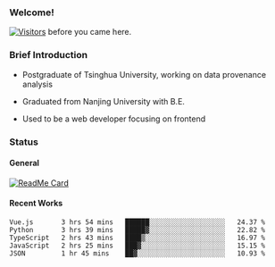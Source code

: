 ### Welcome!

[![Visitors](https://visitor-badge.laobi.icu/badge?page_id=HermitSun.HermitSun)]() before you came here.

### Brief Introduction

- Postgraduate of Tsinghua University, working on data provenance analysis

- Graduated from Nanjing University with B.E.

- Used to be a web developer focusing on frontend

### Status

#### General

[![ReadMe Card](https://github-readme-stats.hermitsun.vercel.app/api?username=HermitSun&count_private=true&show_icons=true)]()

#### Recent Works

<!--START_SECTION:waka-->
```text
Vue.js       3 hrs 54 mins   ██████░░░░░░░░░░░░░░░░░░░   24.37 % 
Python       3 hrs 39 mins   █████▓░░░░░░░░░░░░░░░░░░░   22.82 % 
TypeScript   2 hrs 43 mins   ████▒░░░░░░░░░░░░░░░░░░░░   16.97 % 
JavaScript   2 hrs 25 mins   ███▓░░░░░░░░░░░░░░░░░░░░░   15.15 % 
JSON         1 hr 45 mins    ██▓░░░░░░░░░░░░░░░░░░░░░░   10.93 % 
```
<!--END_SECTION:waka-->

